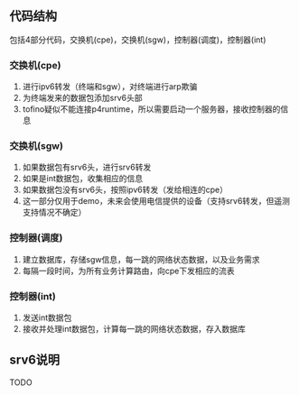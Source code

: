 ## 代码结构
包括4部分代码，交换机(cpe)，交换机(sgw)，控制器(调度)，控制器(int)

### 交换机(cpe)
1. 进行ipv6转发（终端和sgw），对终端进行arp欺骗
1. 为终端发来的数据包添加srv6头部
1. tofino疑似不能连接p4runtime，所以需要启动一个服务器，接收控制器的信息
### 交换机(sgw)
1. 如果数据包有srv6头，进行srv6转发
1. 如果是int数据包，收集相应的信息
1. 如果数据包没有srv6头，按照ipv6转发（发给相连的cpe）
1. 这一部分仅用于demo，未来会使用电信提供的设备（支持srv6转发，但遥测支持情况不确定）
### 控制器(调度)
1. 建立数据库，存储sgw信息，每一跳的网络状态数据，以及业务需求
1. 每隔一段时间，为所有业务计算路由，向cpe下发相应的流表
### 控制器(int)
1. 发送int数据包
1. 接收并处理int数据包，计算每一跳的网络状态数据，存入数据库

## srv6说明
TODO
